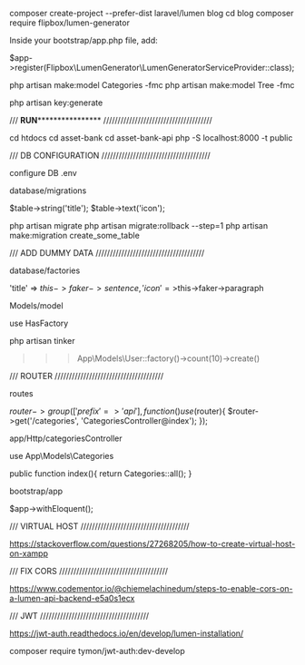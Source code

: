 composer create-project --prefer-dist laravel/lumen blog
cd blog
composer require flipbox/lumen-generator

Inside your bootstrap/app.php file, add:

$app->register(Flipbox\LumenGenerator\LumenGeneratorServiceProvider::class);


php artisan make:model Categories -fmc
php artisan make:model Tree -fmc

php artisan key:generate

/// **RUN****************** //////////////////////////////////////

cd htdocs
cd asset-bank
cd asset-bank-api
php -S localhost:8000 -t public

/// DB CONFIGURATION //////////////////////////////////////

configure DB .env

database/migrations

$table->string('title');
$table->text('icon');

php artisan migrate
php artisan migrate:rollback --step=1
php artisan make:migration create_some_table

/// ADD DUMMY DATA //////////////////////////////////////

database/factories

'title' => $this->faker->sentence,
'icon'  =>$this->faker->paragraph

Models/model

use HasFactory

php artisan tinker

>>> App\Models\User::factory()->count(10)->create()

/// ROUTER  //////////////////////////////////////

routes

$router->group(['prefix' => 'api'], function() use($router){
	$router->get('/categories', 'CategoriesController@index');
});

app/Http/categoriesController

use App\Models\Categories

public function index(){
	return Categories::all();
}

bootstrap/app

$app->withEloquent();

/// VIRTUAL HOST  //////////////////////////////////////


https://stackoverflow.com/questions/27268205/how-to-create-virtual-host-on-xampp


/// FIX CORS  //////////////////////////////////////

https://www.codementor.io/@chiemelachinedum/steps-to-enable-cors-on-a-lumen-api-backend-e5a0s1ecx

/// JWT  //////////////////////////////////////

https://jwt-auth.readthedocs.io/en/develop/lumen-installation/

composer require tymon/jwt-auth:dev-develop

